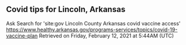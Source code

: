 ## Covid tips for Lincoln, Arkansas

Ask Search for 'site:gov Lincoln County Arkansas covid vaccine access'
https://www.healthy.arkansas.gov/programs-services/topics/covid-19-vaccine-plan
Retrieved on Friday, February 12, 2021 at 5:44AM (UTC)